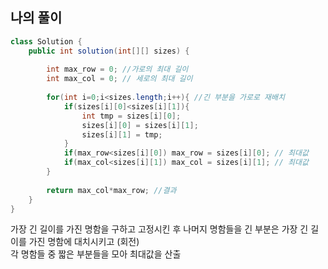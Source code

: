 ## 나의 풀이
```java
class Solution {
    public int solution(int[][] sizes) {
        
        int max_row = 0; //가로의 최대 길이
        int max_col = 0; // 세로의 최대 길이
        
        for(int i=0;i<sizes.length;i++){ //긴 부분을 가로로 재배치
            if(sizes[i][0]<sizes[i][1]){
                int tmp = sizes[i][0];
                sizes[i][0] = sizes[i][1];
                sizes[i][1] = tmp;
            }
            if(max_row<sizes[i][0]) max_row = sizes[i][0]; // 최대값
            if(max_col<sizes[i][1]) max_col = sizes[i][1]; // 최대값
        }
        
        return max_col*max_row; //결과
    }
}
```

가장 긴 길이를 가진 명함을 구하고 고정시킨 후 나머지 명함들을 긴 부분은 가장 긴 길이를 가진 명함에 대치시키고 (회전)  
각 명함들 중 짧은 부분들을 모아 최대값을 산출